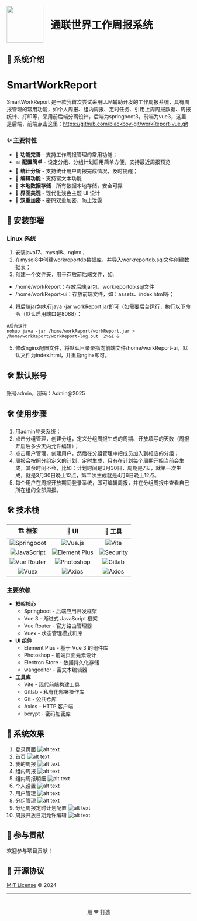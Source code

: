 
<div style="display: flex; align-items: center; gap: 20px;">
  <img src="src\assets\logo.pngg" alt="" style="height: 100px;"/>
  <div style="margin: 0;">
    <h1 style="margin: 0;">通联世界工作周报系统</h1>
  </div>
</div>

<font style="color:#666;"></font>

## 🌟 系统介绍
# SmartWorkReport
SmartWorkReport 是一款我首次尝试采用LLM辅助开发的工作周报系统，具有周报管理的常用功能，如个人周报、组内周报、定时任务、引用上周周报数据、周报统计、打印等，采用前后端分离设计，后端为springboot3，前端为vue3，这里是后端，前端点击这里：https://github.com/blackboy-git/workReport-vue.git

### ✨ 主要特性
+ 🤖 **功能完善** - 支持工作周报管理的常用功能；
+ 📊 **配置简单** - 设定分组、分组计划启用简单方便，支持最近周报预览
+ 📝 **统计分析** - 支持统计用户周报完成情况，及时提醒；
+ 🎨 **编辑功能** - 支持富文本功能
+ 💾 **本地数据存储** - 所有数据本地存储，安全可靠
+ 🌈 **界面美观** - 现代化浅色主题 UI 设计
+ 🌈 **双重加密** - 密码双重加密，防止泄露

## 🌟 安装部署

### Linux 系统
1. 安装java17、mysql8、nginx；
2. 在mysql8中创建workreportdb数据库，并导入workreportdb.sql文件创建数据表；
3. 创建一个文件夹，用于存放前后端文件，如:
+ /home/workReport：存放后端jar包，workreportdb.sql文件
+ /home/workReport-ui：存放前端文件，如：assets、index.html等；
4. 将后端jar包执行java -jar workReport.jar即可（如需要后台运行，执行以下命令（默认启用端口是8088）：
```shell
#后台运行
nohup java -jar /home/workReport/workReport.jar > /home/workReport/workReport-log.out  2>&1 &
```
5. 修改nginx配置文件，将默认目录录指向前端文件/home/workReport-ui，默认文件为index.html，并重启nginx即可。

## 🛠️ 默认账号
账号admin，密码：Admin@2025

## 🛠️ 使用步骤
1. 用admin登录系统；
2. 点击分组管理，创建分组，定义分组周报生成的周期、开放填写的天数（周报开启后多少天内允许编辑）；
3. 点击用户管理，创建用户，然后在分组管理中把成员加入到相应的分组；
4. 周报会按照分组定义的计划，定时生成，只有在计划每个周期开始当前会生成，其余时间不会，比如：计划时间是3月30日，周期是7天，就第一次生成，就是3月30日晚上12点，第二次生成就是4月6日晚上12点。
5. 每个用户在周报开放期间登录系统，即可编辑周报，并在分组周报中查看自己所在组的全部周报。

## 🛠️ 技术栈

<div align="center" style="width: 100%; max-width: 800px; margin: 0 auto;">

| 🏗️ 框架 | 🎨 UI | 🔧 工具 |
|:-------------:|:-------------:|:-------------:|
| ![Springboot](https://img.shields.io/badge/Springboot-brightgreen?logo=springboot)| ![Vue.js](https://img.shields.io/badge/-Vue.js-4FC08D?style=flat-square&logo=vue.js&logoColor=white) | ![Vite](https://img.shields.io/badge/-Vite-646CFF?style=flat-square&logo=vite&logoColor=white) |
| ![JavaScript](https://img.shields.io/badge/-JavaScript-F7DF1E?style=flat-square&logo=javascript&logoColor=black) | ![Element Plus](https://img.shields.io/badge/-Element%20Plus-409EFF?style=flat-square&logo=element&logoColor=white) | ![Security](https://img.shields.io/badge/springsecurity-brightgreen?logo=springsecurity) |
| ![Vue Router](https://img.shields.io/badge/-Vue%20Router-42B983?style=flat-square&logo=vue.js&logoColor=white) | ![Photoshop](https://img.shields.io/badge/Photoshop-brightgreen?logo=Photoshop) | ![Gitlab](https://img.shields.io/badge/Gitlab-brightgreen?logo=Gitlab) |
| ![Vuex](https://img.shields.io/badge/-Vuex-42B983?style=flat-square&logo=vue.js&logoColor=white) | ![Axios](https://img.shields.io/badge/Electron%20Store-brightgreen?logo=Electron%20Store) | ![Axios](https://img.shields.io/badge/Axios-brightgreen?logo=Axios) |

</div>

### 主要依赖
+ **框架核心**
    - Springboot - 后端应用开发框架
    - Vue 3 - 渐进式 JavaScript 框架
    - Vue Router - 官方路由管理器
    - Vuex - 状态管理模式和库
+ **UI 组件**
    - Element Plus - 基于 Vue 3 的组件库
    - Photoshop - 前端页面元素设计
    - Electron Store - 数据持久化存储
    - wangeditor - 富文本编辑器
+ **工具库**
    - Vite - 现代前端构建工具
    - Gitlab - 私有化部署操作库
    - Git - 公共仓库
    - Axios - HTTP 客户端
    - bcrypt - 密码加密库

## 🌟 系统效果
1. 登录页面
![alt text](image.png)
2. 首页
![alt text](image-1.png)
3. 我的周报
![alt text](image-2.png)
4. 组内周报
![alt text](image-9.png)
5. 组内周报明细
![alt text](image-4.png)
6. 个人设置
![alt text](image-5.png)
7. 用户管理
![alt text](image-6.png)
8. 分组管理
![alt text](image-7.png)
9. 分组周报定时计划配置
![alt text](image-8.png)
10. 周报开放日期允许编辑
![alt text](image-3.png)

## 🤝 参与贡献
欢迎参与项目贡献！

## 📄 开源协议
[MIT License](https://github.com/Estelle925/SmartBrief/blob/main/LICENSE) © 2024 

---

<p align="center" style="margin-top: 40px; color: #666;">
   <b>用 ❤️ 打造</b>
</p>

